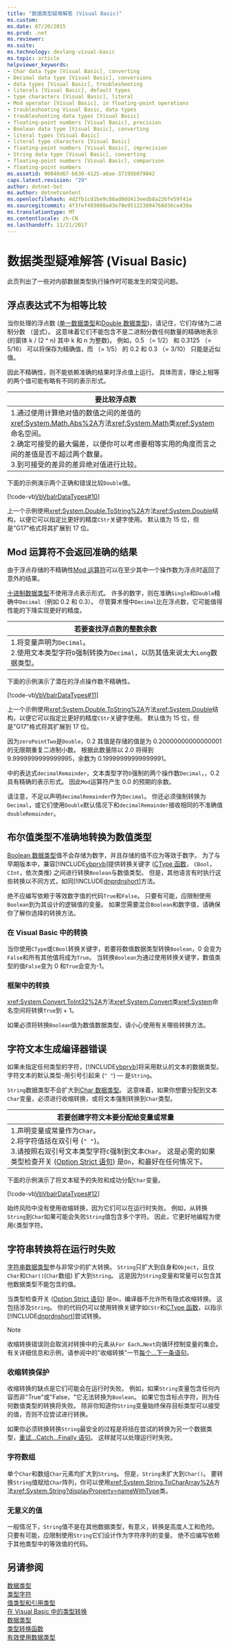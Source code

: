 ```yaml
---
title: "数据类型疑难解答 (Visual Basic)"
ms.custom: 
ms.date: 07/20/2015
ms.prod: .net
ms.reviewer: 
ms.suite: 
ms.technology: devlang-visual-basic
ms.topic: article
helpviewer_keywords:
- Char data type [Visual Basic], converting
- Decimal data type [Visual Basic], conversions
- data types [Visual Basic], troubleshooting
- literals [Visual Basic], default types
- type characters [Visual Basic], literal
- Mod operator [Visual Basic], in floating-point operations
- troubleshooting Visual Basic, data types
- troubleshooting data types [Visual Basic]
- floating-point numbers [Visual Basic], precision
- Boolean data type [Visual Basic], converting
- literal types [Visual Basic]
- literal type characters [Visual Basic]
- floating-point numbers [Visual Basic], imprecision
- String data type [Visual Basic], converting
- floating-point numbers [Visual Basic], comparison
- floating-point numbers
ms.assetid: 90040d67-b630-4125-a6ae-37195b079042
caps.latest.revision: "29"
author: dotnet-bot
ms.author: dotnetcontent
ms.openlocfilehash: 4d2fb1cd1be9c88ad0dd413eedb8a226fe59f41e
ms.sourcegitcommit: 4f3fef493080a43e70e951223894768d36ce430a
ms.translationtype: MT
ms.contentlocale: zh-CN
ms.lasthandoff: 11/21/2017
---
```

# <a name="troubleshooting-data-types-visual-basic"></a>数据类型疑难解答 (Visual Basic)
此页列出了一些对内部数据类型执行操作时可能发生的常见问题。  
  
## <a name="floating-point-expressions-do-not-compare-as-equal"></a>浮点表达式不为相等比较  
 当你处理的浮点数 ([单一数据类型](../../../../visual-basic/language-reference/data-types/single-data-type.md)和[Double 数据类型](../../../../visual-basic/language-reference/data-types/double-data-type.md))，请记住，它们存储为二进制分数 （竖式）。 这意味着它们不能包含不是二进制分数任何数量的精确地表示 (的窗体 k / (2 ^ n) 其中 k 和 n 为整数)。 例如，0.5 （= 1/2） 和 0.3125 （= 5/16） 可以将保存为精确值，而 （= 1/5） 的 0.2 和 0.3 （= 3/10） 只能是近似值。  
  
 因此不精确性，则不能依赖准确的结果时浮点值上运行。 具体而言，理论上相等的两个值可能有略有不同的表示形式。  
  
| 要比较浮点数 | 
|---| 
|1.通过使用计算绝对值的数值之间的差值的<xref:System.Math.Abs%2A>方法<xref:System.Math>类<xref:System>命名空间。<br />2.确定可接受的最大偏差，以便你可以考虑要相等实用的角度而言之间的差值是否不超过两个数量。<br />3.到可接受的差异的差异绝对值进行比较。|  
  
 下面的示例演示两个正确和错误比较`Double`值。  
  
 [!code-vb[VbVbalrDataTypes#10](../../../../visual-basic/language-reference/data-types/codesnippet/VisualBasic/troubleshooting-data-types_1.vb)]  
  
 上一个示例使用<xref:System.Double.ToString%2A>方法<xref:System.Double>结构，以便它可以指定比更好的精度`CStr`关键字使用。 默认值为 15 位，但是"G17"格式将其扩展到 17 位。  
  
## <a name="mod-operator-does-not-return-accurate-result"></a>Mod 运算符不会返回准确的结果  
 由于浮点存储的不精确性[Mod 运算符](../../../../visual-basic/language-reference/operators/mod-operator.md)可以在至少其中一个操作数为浮点时返回了意外的结果。  
  
 [十进制数据类型](../../../../visual-basic/language-reference/data-types/decimal-data-type.md)不使用浮点表示形式。 许多的数字，则在准确`Single`和`Double`精确中`Decimal`（例如 0.2 和 0.3）。 尽管算术慢中`Decimal`比在浮点数，它可能值得性能的下降实现更好的精度。  
  
|若要查找浮点数的整数余数|  
|---|  
|1.将变量声明为`Decimal`。<br />2.使用文本类型字符`D`强制转换为`Decimal`，以防其值来说太大`Long`数据类型。|  
  
 下面的示例演示了潜在的浮点操作数不精确性。  
  
 [!code-vb[VbVbalrDataTypes#11](../../../../visual-basic/language-reference/data-types/codesnippet/VisualBasic/troubleshooting-data-types_2.vb)]  
  
 上一个示例使用<xref:System.Double.ToString%2A>方法<xref:System.Double>结构，以便它可以指定比更好的精度`CStr`关键字使用。 默认值为 15 位，但是"G17"格式将其扩展到 17 位。  
  
 因为`zeroPointTwo`是`Double`，0.2 其值是存储的值是为 0.20000000000000001 的无限期重复二进制小数。 根据此数量除以 2.0 将得到 9.9999999999999995，余数为 0.19999999999999991。  
  
 中的表达式`decimalRemainder`，文本类型字符`D`强制的两个操作数`Decimal`，，0.2 具有精确的表示形式。 因此`Mod`运算符产生 0.0 的预期的余数。  
  
 请注意，不足以声明`decimalRemainder`作为`Decimal`。 你还必须强制转换为`Decimal`，或它们使用`Double`默认情况下和`decimalRemainder`接收相同的不准确值`doubleRemainder`。  
  
## <a name="boolean-type-does-not-convert-to-numeric-type-accurately"></a>布尔值类型不准确地转换为数值类型  
 [Boolean 数据类型](../../../../visual-basic/language-reference/data-types/boolean-data-type.md)值不会存储为数字，并且存储的值不应为等效于数字。 为了与早期版本中，兼容[!INCLUDE[vbprvb](~/includes/vbprvb-md.md)]提供转换关键字 ([CType 函数](../../../../visual-basic/language-reference/functions/ctype-function.md)， `CBool`， `CInt`，依次类推) 之间进行转换`Boolean`与数值类型。 但是，其他语言有时执行这些转换以不同方式，如同[!INCLUDE[dnprdnshort](~/includes/dnprdnshort-md.md)]方法。  
  
 绝不应编写依赖于等效数字值的代码`True`和`False`。 只要有可能，应限制使用`Boolean`到为其设计的逻辑值的变量。 如果您需要混合`Boolean`和数字值，请确保你了解你选择的转换方法。  
  
### <a name="conversion-in-visual-basic"></a>在 Visual Basic 中的转换  
 当你使用`CType`或`CBool`转换关键字，若要将数值数据类型转换`Boolean`，0 会变为`False`和所有其他值将成为`True`。 当转换`Boolean`为通过使用转换关键字，数值类型的值`False`变为 0 和`True`会变为-1。  
  
### <a name="conversion-in-the-framework"></a>框架中的转换  
 <xref:System.Convert.ToInt32%2A>方法<xref:System.Convert>类<xref:System>命名空间将转换`True`到 + 1。  
  
 如果必须将转换`Boolean`值为数值数据类型，请小心使用有关哪些转换方法。  
  
## <a name="character-literal-generates-compiler-error"></a>字符文本生成编译器错误  
 如果未指定任何类型的字符，[!INCLUDE[vbprvb](~/includes/vbprvb-md.md)]将采用默认的文本的数据类型。 字符文本的默认类型-用引号引起来 (`" "`) — 是`String`。  
  
 `String`数据类型不会扩大到[Char 数据类型](../../../../visual-basic/language-reference/data-types/char-data-type.md)。 这意味着，如果你想要分配到文本`Char`变量，必须进行收缩转换，或将文本强制转换到`Char`类型。  

|若要创建字符文本要分配给变量或常量|
|---|  
|1.声明变量或常量作为`Char`。<br />2.将字符值括在双引号 (`" "`)。<br />3.请按照右双引号文本类型字符`C`强制到文本`Char`。 这是必需的如果类型检查开关 ([Option Strict 语句](../../../../visual-basic/language-reference/statements/option-strict-statement.md)) 是`On`，和最好在任何情况下。|  
  
 下面的示例演示了将文本赋予的失败和成功分配`Char`变量。  
  
 [!code-vb[VbVbalrDataTypes#12](../../../../visual-basic/language-reference/data-types/codesnippet/VisualBasic/troubleshooting-data-types_3.vb)]  
  
 始终风险中没有使用收缩转换，因为它们可以在运行时失败。 例如，从转换`String`到`Char`如果可能会失败`String`值包含多个字符。 因此，它更好地编程为使用`C`类型字符。  
  
## <a name="string-conversion-fails-at-run-time"></a>字符串转换将在运行时失败  
 [字符串数据类型](../../../../visual-basic/language-reference/data-types/string-data-type.md)参与非常少的扩大转换。 `String`只扩大到自身和`Object`，且仅`Char`和`Char()`(`Char`数组) 扩大到`String`。 这是因为`String`变量和常量可以包含其他数据类型不能包含的值。  
  
 当类型检查开关 ([Option Strict 语句](../../../../visual-basic/language-reference/statements/option-strict-statement.md)) 是`On`，编译器不允许所有隐式收缩转换。 这包括涉及`String`。 你的代码仍可以使用转换关键字如`CStr`和[CType 函数](../../../../visual-basic/language-reference/functions/ctype-function.md)，以指示[!INCLUDE[dnprdnshort](~/includes/dnprdnshort-md.md)]尝试转换。  
  
> [!NOTE]
>  收缩转换错误则会取消对转换中的元素从`For Each…Next`向循环控制变量的集合。 有关详细信息和示例，请参阅中的"收缩转换"一节[每个...下一条语句](../../../../visual-basic/language-reference/statements/for-each-next-statement.md)。  
  
### <a name="narrowing-conversion-protection"></a>收缩转换保护  
 收缩转换的缺点是它们可能会在运行时失败。 例如，如果`String`变量包含任何内容而非"True"或"False，"它无法转换为`Boolean`。 如果它包含标点字符，则为任何数值类型的转换将失败。 除非你知道你`String`变量始终保存目标类型可以接受的值，否则不应尝试进行转换。  
  
 如果你必须转换转换`String`最安全的过程是将括在尝试的转换为另一个数据类型，[重试...Catch...Finally 语句](../../../../visual-basic/language-reference/statements/try-catch-finally-statement.md)。 这样就可以处理运行时失败。  
  
### <a name="character-arrays"></a>字符数组  
 单个`Char`和数组`Char`元素均扩大到`String`。 但是，`String`未扩大到`Char()`。 要转换`String`值赋给`Char`阵列，你可以使用<xref:System.String.ToCharArray%2A>方法<xref:System.String?displayProperty=nameWithType>类。  
  
### <a name="meaningless-values"></a>无意义的值  
 一般情况下，`String`值不是在其他数据类型，有意义，转换是高度人工和危险。 只要有可能，应限制使用`String`它们设计作为字符序列的变量。 绝不应编写依赖于其他类型中的等效值的代码。  
  
## <a name="see-also"></a>另请参阅  
 [数据类型](../../../../visual-basic/programming-guide/language-features/data-types/index.md)  
 [类型字符](../../../../visual-basic/programming-guide/language-features/data-types/type-characters.md)  
 [值类型和引用类型](../../../../visual-basic/programming-guide/language-features/data-types/value-types-and-reference-types.md)  
 [在 Visual Basic 中的类型转换](../../../../visual-basic/programming-guide/language-features/data-types/type-conversions.md)  
 [数据类型](../../../../visual-basic/language-reference/data-types/data-type-summary.md)  
 [类型转换函数](../../../../visual-basic/language-reference/functions/type-conversion-functions.md)  
 [有效使用数据类型](../../../../visual-basic/programming-guide/language-features/data-types/efficient-use-of-data-types.md)
